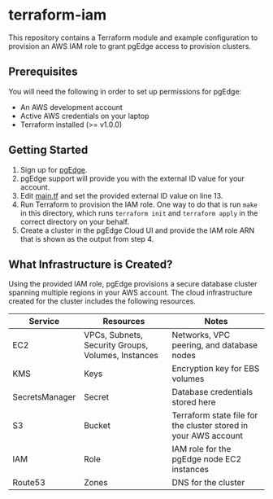 # terraform-iam

This repository contains a Terraform module and example configuration to
provision an AWS IAM role to grant pgEdge access to provision clusters.

## Prerequisites

You will need the following in order to set up permissions for pgEdge:

- An AWS development account
- Active AWS credentials on your laptop
- Terraform installed (>= v1.0.0)

## Getting Started

1. Sign up for [pgEdge](https://app.pgedge.com).
2. pgEdge support will provide you with the external ID value for your account.
3. Edit [main.tf](./examples/pgedge-aws-permissions/main.tf) and set the
   provided external ID value on line 13.
4. Run Terraform to provision the IAM role. One way to do that is run `make` in
   this directory, which runs `terraform init` and `terraform apply` in the
   correct directory on your behalf.
5. Create a cluster in the pgEdge Cloud UI and provide the IAM role ARN that
   is shown as the output from step 4.

## What Infrastructure is Created?

Using the provided IAM role, pgEdge provisions a secure database cluster
spanning multiple regions in your AWS account. The cloud infrastructure created
for the cluster includes the following resources.

| Service        | Resources                                          | Notes                                                           |
| -------------- | -------------------------------------------------- | --------------------------------------------------------------- |
| EC2            | VPCs, Subnets, Security Groups, Volumes, Instances | Networks, VPC peering, and database nodes                       |
| KMS            | Keys                                               | Encryption key for EBS volumes                                  |
| SecretsManager | Secret                                             | Database credentials stored here                                |
| S3             | Bucket                                             | Terraform state file for the cluster stored in your AWS account |
| IAM            | Role                                               | IAM role for the pgEdge node EC2 instances                      |
| Route53        | Zones                                              | DNS for the cluster                                             |
